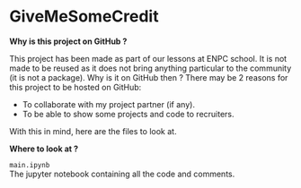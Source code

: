 # GiveMeSomeCredit
**Why is this project on GitHub ?**

This project has been made as part of our lessons at ENPC school.
It is not made to be reused as it does not bring anything particular
to the community (it is not a package).
Why is it on GitHub then ?
There may be 2 reasons for this project to be hosted on GitHub:
- To collaborate with my project partner (if any).
- To be able to show some projects and code to recruiters.

With this in mind, here are the files to look at.

**Where to look at ?**

```main.ipynb```  
The jupyter notebook containing all the code and comments.
